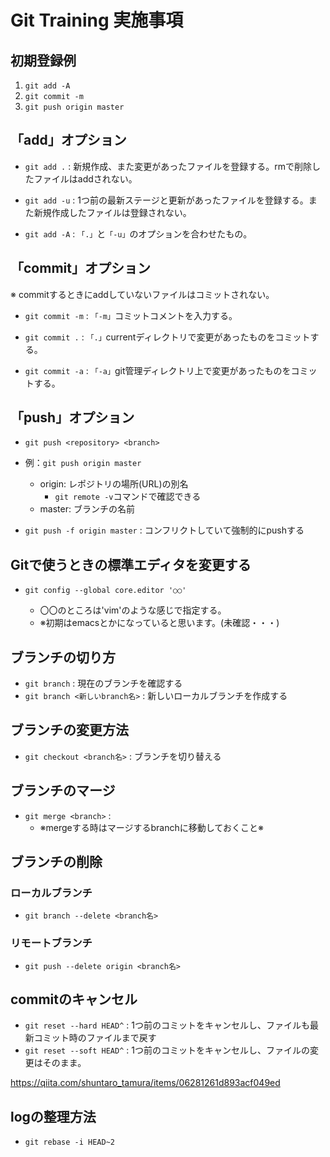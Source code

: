 # Git Training 実施事項

## 初期登録例

1. `git add -A`
1. `git commit -m`
1. `git push origin master`

## 「add」オプション

- `git add .` : 新規作成、また変更があったファイルを登録する。rmで削除したファイルはaddされない。

- `git add -u` : 1つ前の最新ステージと更新があったファイルを登録する。また新規作成したファイルは登録されない。

- `git add -A` : `「.」`と`「-u」`のオプションを合わせたもの。

## 「commit」オプション

※ commitするときにaddしていないファイルはコミットされない。

- `git commit -m` : `「-m」`コミットコメントを入力する。

- `git commit .` : `「.」`currentディレクトリで変更があったものをコミットする。

- `git commit -a` : `「-a」`git管理ディレクトリ上で変更があったものをコミットする。

## 「push」オプション

- `git push <repository> <branch>`

- 例：`git push origin master`

    - origin: レポジトリの場所(URL)の別名
        - `git remote -v`コマンドで確認できる
    - master: ブランチの名前

- `git push -f origin master` : コンフリクトしていて強制的にpushする

## Gitで使うときの標準エディタを変更する

- `git config --global core.editor '○○'`

    - 〇〇のところは'vim'のような感じで指定する。
    - ※初期はemacsとかになっていると思います。(未確認・・・)

## ブランチの切り方

- `git branch` : 現在のブランチを確認する
- `git branch <新しいbranch名>` : 新しいローカルブランチを作成する

## ブランチの変更方法

- `git checkout <branch名>` : ブランチを切り替える

## ブランチのマージ

- `git merge <branch>` : 
    - ※mergeする時はマージするbranchに移動しておくこと※

## ブランチの削除

### ローカルブランチ

- `git branch --delete <branch名>`

### リモートブランチ

- `git push --delete origin <branch名>`

## commitのキャンセル

- `git reset --hard HEAD^` : 1つ前のコミットをキャンセルし、ファイルも最新コミット時のファイルまで戻す
- `git reset --soft HEAD^` : 1つ前のコミットをキャンセルし、ファイルの変更はそのまま。

https://qiita.com/shuntaro_tamura/items/06281261d893acf049ed

## logの整理方法

- `git rebase -i HEAD~2`
